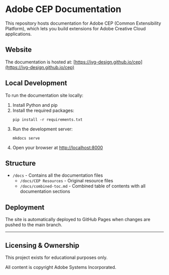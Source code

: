 # Adobe CEP Documentation

This repository hosts documentation for Adobe CEP (Common Extensibility Platform), which lets you build extensions for Adobe Creative Cloud applications.

## Website

The documentation is hosted at: [https://ivg-design.github.io/cep](https://ivg-design.github.io/cep)

## Local Development

To run the documentation site locally:

1. Install Python and pip
2. Install the required packages:
   ```
   pip install -r requirements.txt
   ```
3. Run the development server:
   ```
   mkdocs serve
   ```
4. Open your browser at [http://localhost:8000](http://localhost:8000)

## Structure

- `/docs` - Contains all the documentation files
  - `/docs/CEP Resources` - Original resource files
  - `/docs/combined-toc.md` - Combined table of contents with all documentation sections

## Deployment

The site is automatically deployed to GitHub Pages when changes are pushed to the main branch. 


---

## Licensing & Ownership

This project exists for educational purposes only.

All content is copyright Adobe Systems Incorporated. 
